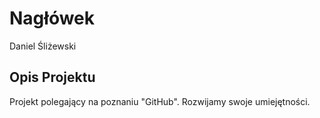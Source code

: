 ﻿# Nagłówek
Daniel Śliżewski

## Opis Projektu

Projekt polegający na poznaniu "GitHub".
Rozwijamy swoje umiejętności.

